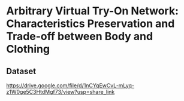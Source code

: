 # Arbitrary Virtual Try-On Network: Characteristics Preservation and Trade-off between Body and Clothing

## Dataset
https://drive.google.com/file/d/1nCYqEwCvL-mLyq-z1W0ge5C3HtdMgf73/view?usp=share_link